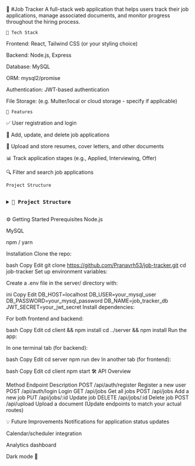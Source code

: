 🧾 #Job Tracker
A full-stack web application that helps users track their job applications, manage associated documents, and monitor progress throughout the hiring process.

`🔧 Tech Stack`

Frontend: React, Tailwind CSS (or your styling choice)

Backend: Node.js, Express

Database: MySQL

ORM: mysql2/promise

Authentication: JWT-based authentication

File Storage: (e.g. Multer/local or cloud storage - specify if applicable)

`🚀 Features`

✅ User registration and login

📝 Add, update, and delete job applications

📂 Upload and store resumes, cover letters, and other documents

📊 Track application stages (e.g., Applied, Interviewing, Offer)

🔍 Filter and search job applications

`Project Structure`

<pre> <details> <summary><strong>📁 Project Structure</strong></summary> ```bash 
job-tracker/
├── client/                   # React frontend
│   ├── public/
│   └── src/
│       ├── components/
│       ├── pages/
│       ├── hooks/
│       ├── services/
│       └── App.jsx
├── server/                   # Node.js backend
│   ├── controllers/
│   ├── middleware/
│   ├── models/
│   ├── routes/
│   ├── utils/
│   └── index.js
├── .env
├── package.json
└── README.md
 ``` </details> </pre>


 ⚙️ Getting Started
Prerequisites
Node.js

MySQL

npm / yarn

Installation
Clone the repo:

bash
Copy
Edit
git clone https://github.com/Pranavrh53/job-tracker.git
cd job-tracker
Set up environment variables:

Create a .env file in the server/ directory with:

ini
Copy
Edit
DB_HOST=localhost
DB_USER=your_mysql_user
DB_PASSWORD=your_mysql_password
DB_NAME=job_tracker_db
JWT_SECRET=your_jwt_secret
Install dependencies:

For both frontend and backend:

bash
Copy
Edit
cd client && npm install
cd ../server && npm install
Run the app:

In one terminal tab (for backend):

bash
Copy
Edit
cd server
npm run dev
In another tab (for frontend):

bash
Copy
Edit
cd client
npm start
🛠️ API Overview

Method	Endpoint	Description
POST	/api/auth/register	Register a new user
POST	/api/auth/login	Login
GET	/api/jobs	Get all jobs
POST	/api/jobs	Add a new job
PUT	/api/jobs/:id	Update job
DELETE	/api/jobs/:id	Delete job
POST	/api/upload	Upload a document
(Update endpoints to match your actual routes)

💡 Future Improvements
Notifications for application status updates

Calendar/scheduler integration

Analytics dashboard

Dark mode 🌙

